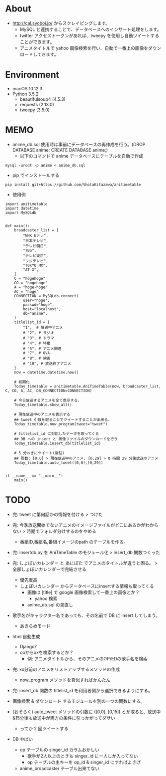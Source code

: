 # About

- http://cal.syoboi.jp/ からスクレイピングします。
	- MySQL と連携することで、データベースへのインサート処理をします。
	- twitter アクセストークンがあれば、tweepy を使用し自動ツイートすることができます。
	- アニメタイトルで yahoo 画像検索を行い、自動で一番上の画像をダウンロードしてきます。

# Environment

- macOS 10.12.3
- Python 3.5.2
	- beautifulsoup4 (4.5.3)
	- requests (2.13.0)
	- tweepy (3.5.0)

# MEMO

- anime_db.sql 使用時は事前にデータベースの再作成を行う。(DROP DATABASE anime; CREATE DATABASE anime;) 
	- 以下のコマンドで anime データベースにテーブルを自動で作成

```
mysql -uroot -p anime < anime_db.sql
```

- pip でインストールする

```
pip install git+https://github.com/ShotaKitazawa/anitimetable
```

- 使用例

```
import anitimetable
import datetime
import MySQLdb


def main():
    broadcaster_list = [
        "NHK Eテレ",
        "日本テレビ",
        "テレビ朝日",
        "TBS",
        "テレビ東京",
        "フジテレビ",
        "TOKYO MX",
        "AT-X",
    ]
    C = "hogehoge"
    CO = "hogehoge"
    A = "hoge-hoge"
    AC = "hoge"
    CONNECTION = MySQLdb.connect(
        user="hoge",
        passwd="hoge",
        host="localhost",
        db="anime",
    )
    titlelist_id = {
        "1",  # 放送中アニメ
        # "2", # ラジオ
        # "3", # ドラマ
        # "4", # 特撮
        # "5", # アニメ関連
        # "7", # OVA
        # "8", # 映画
        # "10", # 放送終了アニメ
    }
    now = datetime.datetime.now()

	# 初期化
    Today_timetable = anitimetable.AniTimeTable(now, broadcaster_list, C, CO, A, AC, DB_CONNECTION=CONNECTION)

	# 今日放送するアニメを全て表示する。
    Today_timetable.show_all()

	# 現在放送中のアニメを表示する
	## tweet 引数を取ることでツイートすることが出来る。
    Today_timetable.now_program(tweet="tweet")

	# titlelist_id に対応したデータを取ってくる
	## DB への insert と 画像ファイルのダウンロードを行う
    Today_timetable.insert_db(titlelist_id)

	# 5 分おきにツイート(常駐)
	## 引数: [0,0] > 現在放送中のアニメ, [0,29] > 0 時間 29 分後放送のアニメ
    Today_timetable.auto_tweet([0,0],[0,29])


if __name__ == "__main__":
    main()
```

# TODO

- 完: tweet に第何話かの情報を付ける > つけた

- 完:  今季放送開始でないアニメのイメージファイルがどこにあるかがわからない > 時期でフォルダ分けするのをやめる
	- 番組ID,番組名,番組イメージのpath のテーブルを作る。

- 完: insertdb.py を AniTimeTable のモジュール化 > insert_db 関数つくった

- 完: しょぼいカレンダー と あにぽた でアニメのタイトルが違うと困る。 > 全部しょぼいカレンダーで完結させる
	- 優先度高
	- しょぼいカレンダー からデータベースにinsertする情報も取ってくる
		- 画像は [title] で google 画像検索して一番上の画像とか？
			- yahoo 検索
		- anime_db.sql の見直し

- 歌手名がキャラクター名であっても、その名前で DB に insert してしまう。
	- あきらめモード

- html 自動生成
	- Django?
	- ooからxxを検索するとか？
		- 例: アニメタイトルから、そのアニメのOP/EDの歌手名を検索

- 完: xx分前のアニメをリストアップするメソッドの作成
	- now_program メソッドを真似すればかんたん

- 完: insert_db 関数の titlelist_id を利用者側から選択できるようにする。

- 画像検索 & ダウンロード するモジュールを別の一つの関数にする。

- (おそらく) auto_tweet メソッドの引数に ([0,0], [0,15]) とか取ると、放送中&15分後も放送中が両方の条件に引っかがってダサい
	- ってか 2 回ツイートする

- DB やばい
	- op テーブルの singer_id カラムおかしい
		- 歌手が2人以上のときも singer_id に一人しか入ってない
		- op テーブルの主キーを op_id & singer_id にすればよさげ
	- anime_broadcaster テーブル出来てない

